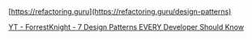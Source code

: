 [https://refactoring.guru](https://refactoring.guru/design-patterns)

[YT - ForrestKnight - 7 Design Patterns EVERY Developer Should Know](https://www.youtube.com/watch?v=BJatgOiiht4&list=WL&index=49)
